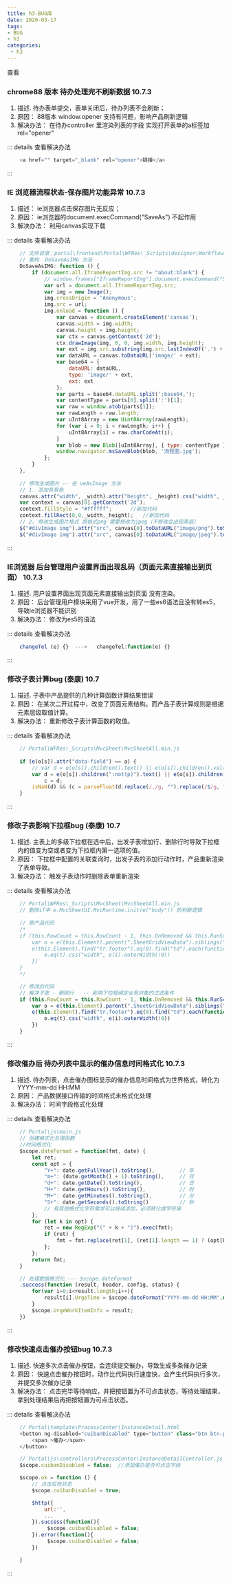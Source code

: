 ```yaml
---
title: h3-BUG库
date: 2020-03-17
tags:
- BUG
- h3
categories: 
 - h3
---
```


<el-row :gutter="20">
  <el-col :span="12"><div class="grid-content bg-purple"><el-input placeholder="请输入密码进行查看" v-model="pwd" show-password @keyup.enter.native="login"></el-input></div></el-col>
  <el-col :span="12"><div class="grid-content bg-purple-light"><el-button type="success" @click="login">查看</el-button></div></el-col>
</el-row>
<div v-if="ispwd">


###  chrome88 版本 待办处理完不刷新数据     10.7.3

1. 描述.       待办表单提交，表单关闭后，待办列表不会刷新；
2. 原因：      88版本 window.opener 支持有问题，影响产品刷新逻辑
3. 解决办法：  在待办controller 里渲染列表的字段 实现打开表单的a标签加 rel="opener"

::: details 查看解决办法
```js
    <a href="" target="_blank" rel="opener">链接</a>
```
:::

###  IE 浏览器流程状态-保存图片功能异常     10.7.3

1. 描述：      ie浏览器点击保存图片无反应；
2. 原因：      ie浏览器的document.execCommand("SaveAs") 不起作用 
3. 解决办法：  利用canvas实现下载

::: details 查看解决办法
```js
    // 文件目录：portal\frontend\Portal\WFRes\_Scripts\designer\WorkflowDocument.js
    // 重构  DoSaveAsIMG 方法
    DoSaveAsIMG: function () {
        if (document.all.IframeReportImg.src != "about:blank") {
            // window.frames["IframeReportImg"].document.execCommand("SaveAs");
            var url = document.all.IframeReportImg.src;
            var img = new Image();
            img.crossOrigin = 'Anonymous';
            img.src = url;
            img.onload = function () {
                var canvas = document.createElement('canvas');
                canvas.width = img.width;
                canvas.height = img.height;
                var ctx = canvas.getContext('2d');
                ctx.drawImage(img, 0, 0, img.width, img.height);
                var ext = img.src.substring(img.src.lastIndexOf('.') + 1).toLowerCase();
                var dataURL = canvas.toDataURL('image/' + ext);
                var base64 = {
                    dataURL: dataURL,
                    type: 'image/' + ext,
                    ext: ext
                };
                var parts = base64.dataURL.split(';base64,');
                var contentType = parts[0].split(':')[1];
                var raw = window.atob(parts[1]);
                var rawLength = raw.length;
                var uInt8Array = new Uint8Array(rawLength);
                for (var i = 0; i < rawLength; i++) {
                    uInt8Array[i] = raw.charCodeAt(i);
                }
                var blob = new Blob([uInt8Array], { type: contentType });
                window.navigator.msSaveBlob(blob, '流程图.jpg');
            };
        }
    },
    
    // 修改生成图片 -- 在 veAsImage 方法
    // 1. 添加背景色
    canvas.attr("width", _width).attr("height", _height).css("width", _width + "px").css("height", _height + "px");
    var context = canvas[0].getContext('2d');
    context.fillStyle = "#ffffff";      //新加代码
    context.fillRect(0,0,_width,_height);   //新加代码
    // 2. 修改生成图片格式 原格式png 需要修改为jpeg（不修改会出现黑底）
    $("#divImage img").attr("src", canvas[0].toDataURL("image/png").toString()); // 修改前 
    $("#divImage img").attr("src", canvas[0].toDataURL("image/jpeg").toString());// 修改后
```
:::


###  IE浏览器 后台管理用户设置界面出现乱码（页面元素直接输出到页面）    10.7.3

1. 描述.       用户设置界面出现页面元素直接输出到页面 没有渲染。
2. 原因：      后台管理用户模块采用了vue开发，用了一些es6语法且没有转es5，导致ie浏览器不能识别
3. 解决办法：  修改为es5的语法

::: details 查看解决办法
```js
    changeTel (e) {}  --->   changeTel:function(e) {}
```
:::

###  修改子表计算bug (泰康)    10.7

1. 描述.       子表中产品提供的几种计算函数计算结果错误
2. 原因：      在某次二开过程中，改变了页面元素结构。而产品子表计算规则是根据元素层级取值计算。
3. 解决办法：  重新修改子表计算函数的取值。

::: details 查看解决办法
```js
    // Portal\WFRes\_Scripts\MvcSheet\MvcSheetAll.min.js
    
    if (e(o[s]).attr("data-field") == a) {
        // var d = e(o[s]).children().text() || e(o[s]).children().val() || "0",  // 原产品取值
        var d = e(o[s]).children(":not(p)").text() || e(o[s]).children().val() || "0",  // 修改后的取值
            c = d;
        isNaN(d) && (c = parseFloat(d.replace(/,/g, "").replace(/$/g, "").replace(/¥/g, ""))), h += parseFloat(c), l++, r.push(c)
    }
```
:::

###  修改子表影响下拉框bug  (泰康)    10.7

1. 描述.       主表上的多级下拉框在选中后，出发子表增加行、删除行时导致下拉框内的值变为空或者变为下拉框内第一选项的值。
2. 原因：      下拉框中配置的关联查询时，出发子表的添加行动作时，产品重新渲染了表单导致。
3. 解决办法：  触发子表动作时删除表单重新渲染

::: details 查看解决办法
```js
    // Portal\WFRes\_Scripts\MvcSheet\MvcSheetAll.min.js
    // 删除if中 e.MvcSheetUI.MvcRuntime.init(e("body")) 的判断逻辑
    
    // 原产品代码
    /*
    if (this.RowCount = this.RowCount - 1, this.OnRemoved && this.RunScript(e(t), this.OnRemoved), void 0 !== i && i || e.MvcSheetUI.MvcRuntime && e.MvcSheetUI.MvcRuntime.init(e("body")), this.VirtualPaging && (this._SetVirtualPagingContainerHeight(), !e(this.Element).find("tr.rows").length && !e(this.Element).find("tr.footer").is(":hidden"))) {
        var o = e(this.Element).parent(".SheetGridViewData").siblings(".SheetGridViewTitle").find("tr.header td");
        e(this.Element).find("tr.footer").eq(0).find("td").each(function (t, i) {
            o.eq(t).css("width", e(i).outerWidth(!0))
        })
    }
    */

    // 修改后代码
    // 解决子表 - 删除行   -- 影响下拉框绑定业务对象的过滤条件
    if (this.RowCount = this.RowCount - 1, this.OnRemoved && this.RunScript(e(t), this.OnRemoved), void 0 !== i && i || e.MvcSheetUI.MvcRuntime, this.VirtualPaging && (this._SetVirtualPagingContainerHeight(), !e(this.Element).find("tr.rows").length && !e(this.Element).find("tr.footer").is(":hidden"))) {
        var o = e(this.Element).parent(".SheetGridViewData").siblings(".SheetGridViewTitle").find("tr.header td");
        e(this.Element).find("tr.footer").eq(0).find("td").each(function (t, i) {
            o.eq(t).css("width", e(i).outerWidth(!0))
        })
    }
```
:::

###  修改催办后 待办列表中显示的催办信息时间格式化    10.7.3

1. 描述.       待办列表，点击催办图标显示的催办信息时间格式为世界格式，转化为 YYYY-mm-dd HH:MM
2. 原因：      产品数据接口传输的时间格式未格式化处理
3. 解决办法：  时间字段格式化处理

::: details 查看解决办法
```js
    // Portal\js\main.js
    // 创建格式化处理函数
    //时间格式化
    $scope.dateFormat = function(fmt, date) {
        let ret;
        const opt = {
            "Y+": date.getFullYear().toString(),        // 年
            "m+": (date.getMonth() + 1).toString(),     // 月
            "d+": date.getDate().toString(),            // 日
            "H+": date.getHours().toString(),           // 时
            "M+": date.getMinutes().toString(),         // 分
            "S+": date.getSeconds().toString()          // 秒
            // 有其他格式化字符需求可以继续添加，必须转化成字符串
        };
        for (let k in opt) {
            ret = new RegExp("(" + k + ")").exec(fmt);
            if (ret) {
                fmt = fmt.replace(ret[1], (ret[1].length == 1) ? (opt[k]) : (opt[k].padStart(ret[1].length, "0")))
            };
        };
        return fmt;
    }

    // 处理数据格式化 --- $scope.dateFormat
    .success(function (result, header, config, status) {
        for(var i=0;i<result.length;i++){
            result[i].UrgeTime = $scope.dateFormat("YYYY-mm-dd HH:MM",new Date(result[i].UrgeTime))
        }
        $scope.UrgeWorkItemInfo = result;
    })
```
:::

###  修改快速点击催办按钮bug    10.7.3

1. 描述.       快速多次点击催办按钮，会连续提交催办，导致生成多条催办记录
2. 原因：      快速点击催办按钮时，动作比代码执行速度快，会产生代码执行多次，并提交多次催办记录
3. 解决办法：  点击完毕等待响应，并把按钮置为不可点击状态，等待处理结果，拿到处理结果后再把按钮置为可点击状态。

::: details 查看解决办法
```js
    // Portal\template\ProcessCenter\InstanceDetail.html
    <button ng-disabled="cuibanDisabled" type="button" class="btn btn-primary" ng-click="ok()">
        <span >催办</span>
    </button>

    // Portal\js\controllers\ProcessCenter\InstanceDetailController.js
    $scope.cuibanDisabled = false;  //添加催办是否可点击字段

    $scope.ok = function () {
        // 点击后改状态
        $scope.cuibanDisabled = true;

        $http({
            url:'',
            ...
        }).success(function(){
             $scope.cuibanDisabled = false;
        }).error(function(){
             $scope.cuibanDisabled = false;
        })

    }

```
:::








</div>


<script>
    export default {
        data() {
            return {
                ispwd:false,
                pwd:''
            }
        },
        mounted () {
            this.pwd = "";
        },
        methods:{
            login(){
                let pwdMd5 = this.$md5(this.pwd)
                if(pwdMd5 == "6a957366fd1c72d726f99bbe77ccfa85"){
                    this.ispwd = true;
                }else{
                    this.pwd = "";
                    this.ispwd = false;
                    this.$message.error('密码输入错误，请重新输入，或联系博主！');
                }
            }
        }
    }
</script>
